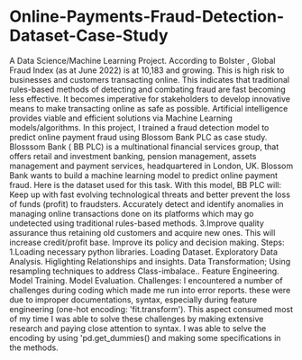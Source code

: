 # Online-Payments-Fraud-Detection-Dataset-Case-Study
A Data Science/Machine Learning Project.  According to Bolster , Global Fraud Index (as at June 2022) is at 10,183 and growing. This is high risk to businesses and customers transacting online. This indicates that traditional rules-based methods of detecting and combating fraud are fast becoming less effective. It becomes imperative for stakeholders to develop innovative means to make transacting online as safe as possible. Artificial intelligence provides viable and efficient solutions via Machine Learning models/algorithms.  In this project, I trained a fraud detection model to predict online payment fraud using Blossom Bank PLC as case study.  Blosssom Bank ( BB PLC) is a multinational financial services group, that offers retail and investment banking, pension management, assets management and payment services, headquartered in London, UK.  Blossom Bank wants to build a machine learning model to predict online payment fraud.  Here is the dataset used for this task.  With this model, BB PLC will:  Keep up with fast evolving technological threats and better prevent the loss of funds (profit) to fraudsters.  Accurately detect and identify anomalies in managing online transactions done on its platforms which may go undetected using traditional rules-based methods.  3.Improve quality assurance thus retaining old customers and acquire new ones. This will increase credit/profit base.  Improve its policy and decision making. Steps:  1.Loading necessary python libraries.  Loading Dataset.  Exploratory Data Analysis.  Higlighting Relationships and insights.  Data Transformation; Using resampling techniques to address Class-imbalace..  Feature Engineering.  Model Training.  Model Evaluation.  Challenges: I encountered a number of challenges during coding which made me run into error reports. these were due to improper documentations, syntax, especially during feature engineering (one-hot encoding: 'fit.transform'). This aspect consumed most of my time  I was able to solve these challenges by making extensive research and paying close attention to syntax. I was able to selve the encoding by using 'pd.get_dummies() and making some specifications in the methods.

